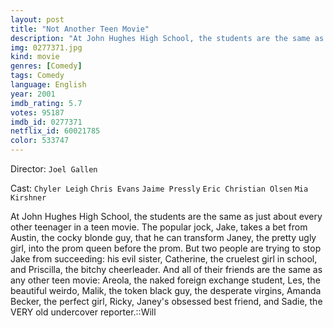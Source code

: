 ```yaml
---
layout: post
title: "Not Another Teen Movie"
description: "At John Hughes High School, the students are the same as just about every other teenager in a teen movie. The popular jock, Jake, takes a bet from Austin, the cocky blonde guy, that he can transform Janey, the pretty ugly girl, into the prom queen before the prom. But two people are trying to stop Jake from succeeding: his evil sister, Catherine, the cruelest girl in school, and Priscilla, the bitchy cheerleader. And all of their friends are the same as any other teen .."
img: 0277371.jpg
kind: movie
genres: [Comedy]
tags: Comedy 
language: English
year: 2001
imdb_rating: 5.7
votes: 95187
imdb_id: 0277371
netflix_id: 60021785
color: 533747
---
```

Director: `Joel Gallen`  

Cast: `Chyler Leigh` `Chris Evans` `Jaime Pressly` `Eric Christian Olsen` `Mia Kirshner` 

At John Hughes High School, the students are the same as just about every other teenager in a teen movie. The popular jock, Jake, takes a bet from Austin, the cocky blonde guy, that he can transform Janey, the pretty ugly girl, into the prom queen before the prom. But two people are trying to stop Jake from succeeding: his evil sister, Catherine, the cruelest girl in school, and Priscilla, the bitchy cheerleader. And all of their friends are the same as any other teen movie: Areola, the naked foreign exchange student, Les, the beautiful weirdo, Malik, the token black guy, the desperate virgins, Amanda Becker, the perfect girl, Ricky, Janey's obsessed best friend, and Sadie, the VERY old undercover reporter.::Will